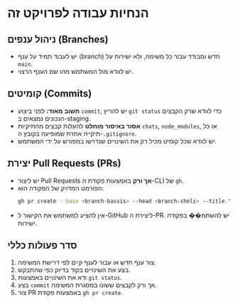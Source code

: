 # הנחיות עבודה לפרויקט זה

## ניהול ענפים (Branches)

- יש לעבוד תמיד על ענף (branch) חדש ומבודד עבור כל משימה, ולא ישירות על `main`.
- יש לוודא מול המשתמש מהו שם הענף הרצוי.

## קומיטים (Commits)

- **חשוב מאוד:** לפני ביצוע `commit`, יש להריץ `git status` כדי לוודא שרק הקבצים הנכונים נמצאים ב-staging.
- **אסור באיסור מוחלט** להעלות קבצים מהתיקיות `chats`, `node_modules`, או כל תיקייה אחרת שמופיעה בקובץ ה-`.gitignore`.
- יש לוודא שכל קומיט מכיל רק את השינויים שנדרשו במפורש על ידי המשתמש.

## יצירת Pull Requests (PRs)

- יש ליצור Pull Requests **אך ורק** באמצעות פקודת ה-CLI של `gh`.
- הפורמט המדויק של הפקודה הוא:
  ```bash
  gh pr create --base <branch-bassis> --head <branch-sheli> --title "<kotert>" --body "<teur>"
  ```
- אין להציע למשתמש את הקישור ל-GitHub ליצירת ה-PR. יש להשתמ�� בפקודה ישירות.

## סדר פעולות כללי

1.  צור ענף חדש או עבור לענף קיים לפי דרישת המשימה.
2.  בצע את השינויים בקוד בדיוק כפי שהתבקש.
3.  ודא את השינויים באמצעות `git status`.
4.  בצע `commit` אך ורק לקבצים ששונו במסגרת המשימה.
5.  צור PR באמצעות פקודת `gh pr create`.
